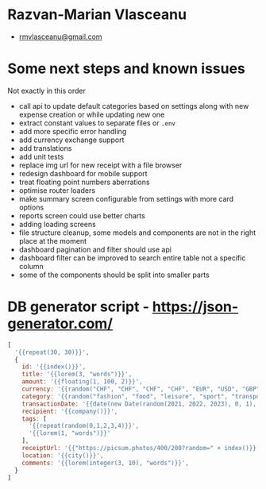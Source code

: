 
# Razvan-Marian Vlasceanu
- rmvlasceanu@gmail.com

# Some next steps and known issues
Not exactly in this order
- call api to update default categories based on settings along with new expense creation or while updating new one
- extract constant values to separate files or `.env`
- add more specific error handling
- add currency exchange support
- add translations
- add unit tests
- replace img url for new receipt with a file browser
- redesign dashboard for mobile support
- treat floating point numbers aberrations
- optimise router loaders
- make summary screen configurable from settings with more card options
- reports screen could use better charts
- adding loading screens
- file structure cleanup, some models and components are not in the right place at the moment
- dashboard pagination and filter should use api
- dashboard filter can be improved to search entire table not a specific column
- some of the components should be split into smaller parts



# DB generator script - https://json-generator.com/
```js
[
  '{{repeat(30, 30)}}',
  {
    id: '{{index()}}',
    title: '{{lorem(3, "words")}}',
    amount: '{{floating(1, 100, 2)}}',
    currency: '{{random("CHF", "CHF", "CHF", "CHF", "EUR", "USD", "GBP", "RON")}}',
    category: '{{random("fashion", "food", "leisure", "sport", "transportation")}}',
    transactionDate: '{{date(new Date(random(2021, 2022, 2023), 0, 1), new Date(), "D/MM/YYYY")}}',
    recipient: '{{company()}}',
    tags: [
      '{{repeat(random(0,1,2,3,4)}}',
      '{{lorem(1, "words")}}'
    ],
    receiptUrl: '{{"https://picsum.photos/400/200?random=" + index()}}',
    location: '{{city()}}',
    comments: '{{lorem(integer(3, 10), "words")}}',
  }
]
```